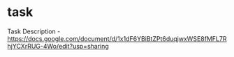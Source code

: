 # task

Task Description - https://docs.google.com/document/d/1x1dF6YBiBtZPt6duqjwxWSE8fMFL7RhjYCXrRUG-4Wo/edit?usp=sharing
